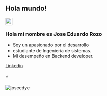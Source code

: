 
## Hola mundo! 
</h2>

<a href="https://www.linkedin.com/in/jose-eduardo-rozo-molina-bb648b173/">
  <img align="left" alt="Linkdein" width="22px" src="https://cdn.jsdelivr.net/npm/simple-icons@v3/icons/linkedin.svg" />
</a>

<br />

### Hola mi nombre es Jose Eduardo Rozo
- Soy un apasionado por el desarrollo
- estudiante de Ingenieria de sistemas. 
- Mi desempeño en Backend developer.
 
 [Linkedin](www.linkedin.com/in/jose-eduardo-rozo-molina-bb648b173)
 
  
 
⭐️ 

![joseedye](https://github-readme-stats.vercel.app/api?username=joseedye&show_icons=true&theme=radical)
